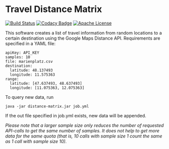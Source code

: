 # Travel Distance Matrix
[![Build Status](https://travis-ci.org/bitzl/google-maps-distance.svg?branch=master)](https://travis-ci.org/bitzl/google-maps-distance)
[![Codacy Badge](https://api.codacy.com/project/badge/grade/80886f5c2ab14794b78b9e85114cb7e5)](https://www.codacy.com/app/marcus_2/maps-distance-matrix)
[![Apache License](https://img.shields.io/badge/license-Apache%202.0-blue.svg)](LICENSE)

This software creates a list of travel information from random locations to a certain destination using the Google Maps Distance API. Requirements are specified in a YAML file:

    apiKey: API_KEY
    samples: 10
    file: marienplatz.csv
    destination:
      latitude: 48.137493
      longitude: 11.575363
    range:
      latitude: [47.637493, 48.637493]
      longitude: [11.075363, 12.075363]

To query new data, run

    java -jar distance-matrix.jar job.yml

If the out file specified in job.yml exists, new data will be appended.

*Please note that a larger sample size only reduces the number of requested API-calls to get the same number of samples. It does not help to get more data for the same quota (that is, 10 calls with sample size 1 count the same as 1 call with sample size 10).*
